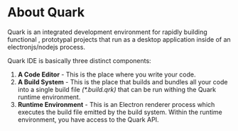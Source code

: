 # About Quark

Quark is an integrated development environment for rapidly building functional , prototypal projects that run as a desktop application inside of an electronjs/nodejs process. 

Quark IDE is basically three distinct components:

1. __A Code Editor__ - This is the place where you write your code.
2. __A Build System__ - This is the place that builds and bundles all your code into a single build file _(*.build.qrk)_ that can be run withing the Quark runtime environment.
3. __Runtime Environment__ - This is an Electron renderer process which executes the build file emitted by the build system. Within the runtime environment, you have access to the Quark API.

<!-- Android Studio is the official integrated development environment for Google's Android operating system, built on JetBrains' IntelliJ IDEA software and designed specifically for Android development. It is available for download on Windows, macOS and Linux based operating systems. -->